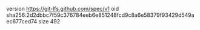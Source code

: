 version https://git-lfs.github.com/spec/v1
oid sha256:2d2dbbc7f59c376784eeb6e851248fcd9c8a6e58379f93429d549aec677ced74
size 492
